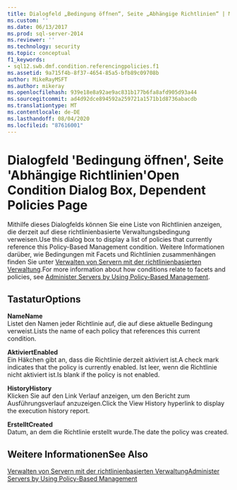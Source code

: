 ```yaml
---
title: Dialogfeld „Bedingung öffnen“, Seite „Abhängige Richtlinien“ | Microsoft-Dokumentation
ms.custom: ''
ms.date: 06/13/2017
ms.prod: sql-server-2014
ms.reviewer: ''
ms.technology: security
ms.topic: conceptual
f1_keywords:
- sql12.swb.dmf.condition.referencingpolicies.f1
ms.assetid: 9a715f4b-8f37-4654-85a5-bfb89c09708b
author: MikeRayMSFT
ms.author: mikeray
ms.openlocfilehash: 939e18e8a92ae9ac831b177b6fa8afd905d93a44
ms.sourcegitcommit: ad4d92dce894592a259721a1571b1d8736abacdb
ms.translationtype: MT
ms.contentlocale: de-DE
ms.lasthandoff: 08/04/2020
ms.locfileid: "87616001"
---
```

# <a name="open-condition-dialog-box-dependent-policies-page"></a><span data-ttu-id="2ccb5-102">Dialogfeld 'Bedingung öffnen', Seite 'Abhängige Richtlinien'</span><span class="sxs-lookup"><span data-stu-id="2ccb5-102">Open Condition Dialog Box, Dependent Policies Page</span></span>
  <span data-ttu-id="2ccb5-103">Mithilfe dieses Dialogfelds können Sie eine Liste von Richtlinien anzeigen, die derzeit auf diese richtlinienbasierte Verwaltungsbedingung verweisen.</span><span class="sxs-lookup"><span data-stu-id="2ccb5-103">Use this dialog box to display a list of policies that currently reference this Policy-Based Management condition.</span></span> <span data-ttu-id="2ccb5-104">Weitere Informationen darüber, wie Bedingungen mit Facets und Richtlinien zusammenhängen finden Sie unter [Verwalten von Servern mit der richtlinienbasierten Verwaltung](administer-servers-by-using-policy-based-management.md).</span><span class="sxs-lookup"><span data-stu-id="2ccb5-104">For more information about how conditions relate to facets and policies, see [Administer Servers by Using Policy-Based Management](administer-servers-by-using-policy-based-management.md).</span></span>  
  
## <a name="options"></a><span data-ttu-id="2ccb5-105">Tastatur</span><span class="sxs-lookup"><span data-stu-id="2ccb5-105">Options</span></span>  
 <span data-ttu-id="2ccb5-106">**Name**</span><span class="sxs-lookup"><span data-stu-id="2ccb5-106">**Name**</span></span>  
 <span data-ttu-id="2ccb5-107">Listet den Namen jeder Richtlinie auf, die auf diese aktuelle Bedingung verweist.</span><span class="sxs-lookup"><span data-stu-id="2ccb5-107">Lists the name of each policy that references this current condition.</span></span>  
  
 <span data-ttu-id="2ccb5-108">**Aktiviert**</span><span class="sxs-lookup"><span data-stu-id="2ccb5-108">**Enabled**</span></span>  
 <span data-ttu-id="2ccb5-109">Ein Häkchen gibt an, dass die Richtlinie derzeit aktiviert ist.</span><span class="sxs-lookup"><span data-stu-id="2ccb5-109">A check mark indicates that the policy is currently enabled.</span></span> <span data-ttu-id="2ccb5-110">Ist leer, wenn die Richtlinie nicht aktiviert ist.</span><span class="sxs-lookup"><span data-stu-id="2ccb5-110">Is blank if the policy is not enabled.</span></span>  
  
 <span data-ttu-id="2ccb5-111">**History**</span><span class="sxs-lookup"><span data-stu-id="2ccb5-111">**History**</span></span>  
 <span data-ttu-id="2ccb5-112">Klicken Sie auf den Link Verlauf anzeigen, um den Bericht zum Ausführungsverlauf anzuzeigen.</span><span class="sxs-lookup"><span data-stu-id="2ccb5-112">Click the View History hyperlink to display the execution history report.</span></span>  
  
 <span data-ttu-id="2ccb5-113">**Erstellt**</span><span class="sxs-lookup"><span data-stu-id="2ccb5-113">**Created**</span></span>  
 <span data-ttu-id="2ccb5-114">Datum, an dem die Richtlinie erstellt wurde.</span><span class="sxs-lookup"><span data-stu-id="2ccb5-114">The date the policy was created.</span></span>  
  
## <a name="see-also"></a><span data-ttu-id="2ccb5-115">Weitere Informationen</span><span class="sxs-lookup"><span data-stu-id="2ccb5-115">See Also</span></span>  
 [<span data-ttu-id="2ccb5-116">Verwalten von Servern mit der richtlinienbasierten Verwaltung</span><span class="sxs-lookup"><span data-stu-id="2ccb5-116">Administer Servers by Using Policy-Based Management</span></span>](administer-servers-by-using-policy-based-management.md)  
  
  
